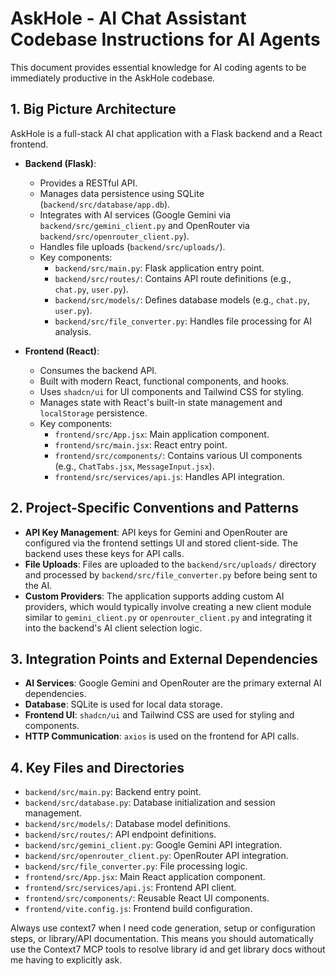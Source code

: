 # AskHole - AI Chat Assistant Codebase Instructions for AI Agents

This document provides essential knowledge for AI coding agents to be immediately productive in the AskHole codebase.

## 1. Big Picture Architecture

AskHole is a full-stack AI chat application with a Flask backend and a React frontend.

- **Backend (Flask)**:
    - Provides a RESTful API.
    - Manages data persistence using SQLite (`backend/src/database/app.db`).
    - Integrates with AI services (Google Gemini via `backend/src/gemini_client.py` and OpenRouter via `backend/src/openrouter_client.py`).
    - Handles file uploads (`backend/src/uploads/`).
    - Key components:
        - `backend/src/main.py`: Flask application entry point.
        - `backend/src/routes/`: Contains API route definitions (e.g., `chat.py`, `user.py`).
        - `backend/src/models/`: Defines database models (e.g., `chat.py`, `user.py`).
        - `backend/src/file_converter.py`: Handles file processing for AI analysis.

- **Frontend (React)**:
    - Consumes the backend API.
    - Built with modern React, functional components, and hooks.
    - Uses `shadcn/ui` for UI components and Tailwind CSS for styling.
    - Manages state with React's built-in state management and `localStorage` persistence.
    - Key components:
        - `frontend/src/App.jsx`: Main application component.
        - `frontend/src/main.jsx`: React entry point.
        - `frontend/src/components/`: Contains various UI components (e.g., `ChatTabs.jsx`, `MessageInput.jsx`).
        - `frontend/src/services/api.js`: Handles API integration.

## 2. Project-Specific Conventions and Patterns

- **API Key Management**: API keys for Gemini and OpenRouter are configured via the frontend settings UI and stored client-side. The backend uses these keys for API calls.
- **File Uploads**: Files are uploaded to the `backend/src/uploads/` directory and processed by `backend/src/file_converter.py` before being sent to the AI.
- **Custom Providers**: The application supports adding custom AI providers, which would typically involve creating a new client module similar to `gemini_client.py` or `openrouter_client.py` and integrating it into the backend's AI client selection logic.

## 3. Integration Points and External Dependencies

- **AI Services**: Google Gemini and OpenRouter are the primary external AI dependencies.
- **Database**: SQLite is used for local data storage.
- **Frontend UI**: `shadcn/ui` and Tailwind CSS are used for styling and components.
- **HTTP Communication**: `axios` is used on the frontend for API calls.

## 4. Key Files and Directories

- `backend/src/main.py`: Backend entry point.
- `backend/src/database.py`: Database initialization and session management.
- `backend/src/models/`: Database model definitions.
- `backend/src/routes/`: API endpoint definitions.
- `backend/src/gemini_client.py`: Google Gemini API integration.
- `backend/src/openrouter_client.py`: OpenRouter API integration.
- `backend/src/file_converter.py`: File processing logic.
- `frontend/src/App.jsx`: Main React application component.
- `frontend/src/services/api.js`: Frontend API client.
- `frontend/src/components/`: Reusable React UI components.
- `frontend/vite.config.js`: Frontend build configuration.

Always use context7 when I need code generation, setup or configuration steps, or
library/API documentation. This means you should automatically use the Context7 MCP
tools to resolve library id and get library docs without me having to explicitly ask.